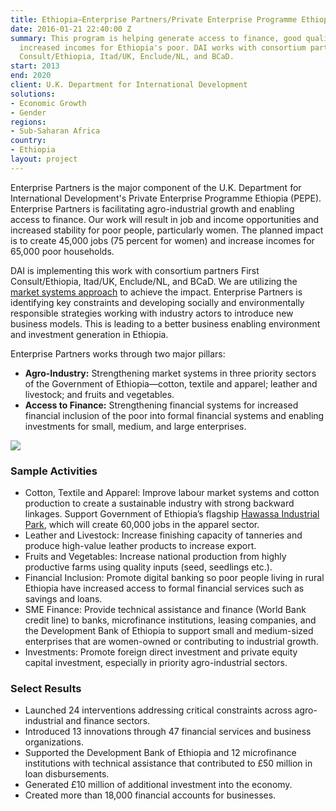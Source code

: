 ```yaml
---
title: Ethiopia—Enterprise Partners/Private Enterprise Programme Ethiopia (PEPE)
date: 2016-01-21 22:40:00 Z
summary: This program is helping generate access to finance, good quality jobs, and
  increased incomes for Ethiopia's poor. DAI works with consortium partners First
  Consult/Ethiopia, Itad/UK, Enclude/NL, and BCaD.
start: 2013
end: 2020
client: U.K. Department for International Development
solutions:
- Economic Growth
- Gender
regions:
- Sub-Saharan Africa
country:
- Ethiopia
layout: project
---
```


Enterprise Partners is the major component of the U.K. Department for International Development's Private Enterprise Programme Ethiopia (PEPE). Enterprise Partners is facilitating agro-industrial growth and enabling access to finance. Our work will result in job and income opportunities and increased stability for poor people, particularly women. The planned impact is to create 45,000 jobs (75 percent for women) and increase incomes for 65,000 poor households.

DAI is implementing this work with consortium partners First Consult/Ethiopia, Itad/UK, Enclude/NL, and BCaD. We are utilizing the [market systems approach](https://www.dai.com/news/new-primer-market-systems-development-available) to achieve the impact. Enterprise Partners is identifying key constraints and developing socially and environmentally responsible strategies working with industry actors to introduce new business models. This is leading to a better business enabling environment and investment generation in Ethiopia.

Enterprise Partners works through two major pillars:
* **Agro-Industry:** Strengthening market systems in three priority sectors of the Government of Ethiopia—cotton, textile and apparel; leather and livestock; and fruits and vegetables.  
* **Access to Finance:** Strengthening financial systems for increased financial inclusion of the poor into formal financial systems and enabling investments for small, medium, and large enterprises.

![][2]

### Sample Activities

* Cotton, Textile and Apparel: Improve labour market systems and cotton production to create a sustainable industry with strong backward linkages. Support Government of Ethiopia’s flagship [Hawassa Industrial Park](https://www.dai.com/news/development-secretary-priti-patel-stresses-economic-growth-in-visit-to-ethiopia-industrial-park), which will create 60,000 jobs in the apparel sector.
* Leather and Livestock: Increase finishing capacity of tanneries and produce high-value leather products to increase export.
* Fruits and Vegetables: Increase national production from highly productive farms using quality inputs (seed, seedlings etc.).
* Financial Inclusion: Promote digital banking so poor people living in rural Ethiopia have increased access to formal financial services such as savings and loans.
* SME Finance: Provide technical assistance and finance (World Bank credit line) to banks, microfinance institutions, leasing companies, and the Development Bank of Ethiopia to support small and medium-sized enterprises that are women-owned or contributing to industrial growth.
* Investments: Promote foreign direct investment and private equity capital investment, especially in priority agro-industrial sectors.

### Select Results

* Launched 24 interventions addressing critical constraints across agro-industrial and finance sectors.
* Introduced 13 innovations through 47 financial services and business organizations.
* Supported the Development Bank of Ethiopia and 12 microfinance institutions with technical assistance that contributed to £50 million in loan disbursements.
* Generated £10 million of additional investment into the economy.
* Created more than 18,000 financial accounts for businesses.

[1]: http://dai-global-developments.com/articles/serving-the-missing-middle-creating-access-to-finance-for-female-owned-small-businesses-in-ethiopia/
[2]: https://assetify-dai.com/projects/PEPE.jpg
